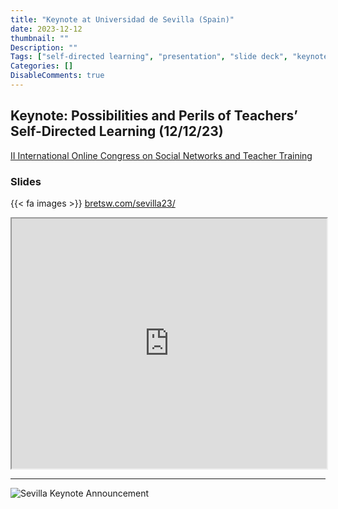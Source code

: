 ```yaml
---
title: "Keynote at Universidad de Sevilla (Spain)"
date: 2023-12-12
thumbnail: ""
Description: ""
Tags: ["self-directed learning", "presentation", "slide deck", "keynote", "Spain"]
Categories: []
DisableComments: true
---
```


## Keynote: Possibilities and Perils of Teachers’ Self-Directed Learning (12/12/23)

[II International Online Congress on Social Networks and Teacher Training](https://redesyformacion.com)

### Slides

{{< fa images >}} [bretsw.com/sevilla23/](https://bretsw.com/sevilla23/)

<iframe 
  id="Sevilla 2023 Keynote Presentation Slide Deck (Staudt Willet)" 
  title="Sevilla 2023 Keynote Presentation Slide Deck (Staudt Willet)"
  src="https://bretsw.com/sevilla23/" 
  width="100%" 
  height="400px"
>
</iframe>

---

![Sevilla Keynote Announcement](/images/redesyformacion.png)
